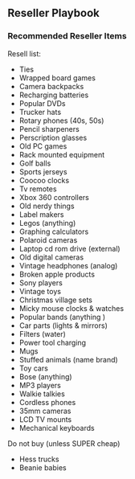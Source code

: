 ## Reseller Playbook

### Recommended Reseller Items

Resell list:

+ Ties
+ Wrapped board games
+ Camera backpacks
+ Recharging batteries 
+ Popular DVDs
+ Trucker hats
+ Rotary phones (40s, 50s)
+ Pencil sharpeners
+ Perscription glasses
+ Old PC games
+ Rack mounted equipment 
+ Golf balls
+ Sports jerseys 
+ Coocoo clocks
+ Tv remotes
+ Xbox 360 controllers
+ Old nerdy things
+ Label makers
+ Legos (anything)
+ Graphing calculators
+ Polaroid cameras
+ Laptop cd rom drive (external)
+ Old digital cameras 
+ Vintage headphones (analog)
+ Broken apple products 
+ Sony players
+ Vintage toys
+ Christmas village sets
+ Micky mouse clocks & watches 
+ Popular bands (anything )
+ Car parts (lights & mirrors)
+ Filters (water)
+ Power tool charging 
+ Mugs
+ Stuffed animals (name brand)
+ Toy cars
+ Bose (anything)
+ MP3 players
+ Walkie talkies 
+ Cordless phones
+ 35mm cameras 
+ LCD TV mounts 
+ Mechanical keyboards 


Do not buy (unless SUPER cheap)

+ Hess trucks
+ Beanie babies 
